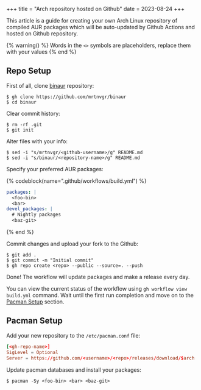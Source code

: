 +++
title = "Arch repository hosted on Github"
date = 2023-08-24
+++

This article is a guide for creating your own Arch Linux repository of compiled AUR packages which will be auto-updated by Github Actions and hosted on Github repository.

{% warning() %}
Words in the `<>` symbols are placeholders, replace them with your values
{% end %}

## Repo Setup

First of all, clone [binaur](https://github.com/mrtnvgr/binaur) repository:

```shell-session
$ gh clone https://github.com/mrtnvgr/binaur
$ cd binaur
```

Clear commit history:

```shell-session
$ rm -rf .git
$ git init
```

Alter files with your info:

```shell-session
$ sed -i "s/mrtnvgr/<github-username>/g" README.md
$ sed -i "s/binaur/<repository-name>/g" README.md
```

Specify your preferred AUR packages:

{% codeblock(name=".github/workflows/build.yml") %}
```yaml
packages: |
  <foo-bin>
  <bar>
devel_packages: |
  # Nightly packages
  <baz-git>
```
{% end %}

Commit changes and upload your fork to the Github:

```shell-session
$ git add .
$ git commit -m "Initial commit"
$ gh repo create <repo> --public --source=. --push
```

Done! The workflow will update packages and make a release every day.

You can view the current status of the workflow using `gh workflow view build.yml` command. Wait until the first run completion and move on to the [Pacman Setup](#pacman-setup) section.

## Pacman Setup

Add your new repository to the `/etc/pacman.conf` file:

```toml
[<gh-repo-name>]
SigLevel = Optional
Server = https://github.com/<username>/<repo>/releases/download/$arch
```

Update pacman databases and install your packages:

```shell-session
$ pacman -Sy <foo-bin> <bar> <baz-git>
```
